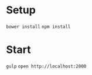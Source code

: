 # Setup
```bower install```
```npm install```

# Start
```gulp```
```open http://localhost:2000```

